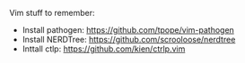 Vim stuff to remember:

  - Install pathogen: https://github.com/tpope/vim-pathogen
  - Install NERDTree: https://github.com/scrooloose/nerdtree
  - Inttall ctlp: https://github.com/kien/ctrlp.vim
